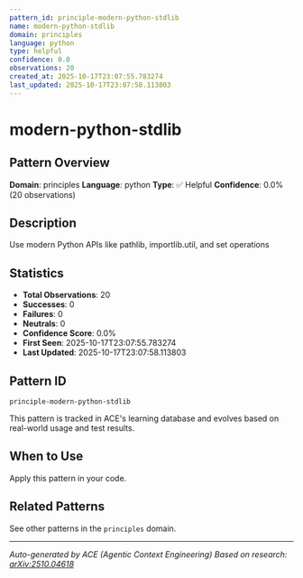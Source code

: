 ```yaml
---
pattern_id: principle-modern-python-stdlib
name: modern-python-stdlib
domain: principles
language: python
type: helpful
confidence: 0.0
observations: 20
created_at: 2025-10-17T23:07:55.783274
last_updated: 2025-10-17T23:07:58.113803
---
```

# modern-python-stdlib

## Pattern Overview

**Domain**: principles
**Language**: python
**Type**: ✅ Helpful
**Confidence**: 0.0% (20 observations)

## Description

Use modern Python APIs like pathlib, importlib.util, and set operations

## Statistics

- **Total Observations**: 20
- **Successes**: 0
- **Failures**: 0
- **Neutrals**: 0
- **Confidence Score**: 0.0%
- **First Seen**: 2025-10-17T23:07:55.783274
- **Last Updated**: 2025-10-17T23:07:58.113803

## Pattern ID

```
principle-modern-python-stdlib
```

This pattern is tracked in ACE's learning database and evolves based on real-world usage and test results.

## When to Use

Apply this pattern in your code.

## Related Patterns

See other patterns in the `principles` domain.

---

*Auto-generated by ACE (Agentic Context Engineering)*
*Based on research: [arXiv:2510.04618](https://arxiv.org/abs/2510.04618)*
